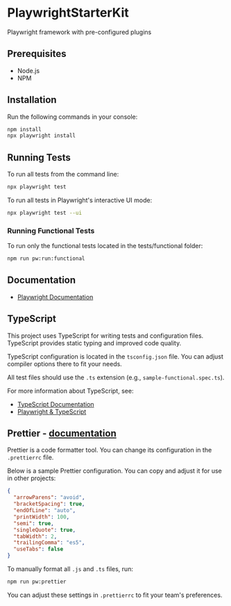 # PlaywrightStarterKit
Playwright framework with pre-configured plugins

## Prerequisites

- Node.js
- NPM

## Installation

Run the following commands in your console:

```sh
npm install
npx playwright install
```

## Running Tests

To run all tests from the command line:

```sh
npx playwright test
```

To run all tests in Playwright's interactive UI mode:

```sh
npx playwright test --ui
```

### Running Functional Tests

To run only the functional tests located in the tests/functional folder:

```sh
npm run pw:run:functional
```

## Documentation

- [Playwright Documentation](https://playwright.dev/docs/intro)

## TypeScript

This project uses TypeScript for writing tests and configuration files. TypeScript provides static typing and improved code quality.

TypeScript configuration is located in the `tsconfig.json` file. You can adjust compiler options there to fit your needs.

All test files should use the `.ts` extension (e.g., `sample-functional.spec.ts`).

For more information about TypeScript, see:
- [TypeScript Documentation](https://www.typescriptlang.org/docs/)
- [Playwright & TypeScript](https://playwright.dev/docs/test-typescript)

## Prettier - [documentation](https://prettier.io/docs/en/options.html)

Prettier is a code formatter tool. You can change its configuration in the `.prettierrc` file.

Below is a sample Prettier configuration. You can copy and adjust it for use in other projects:

```json
{
  "arrowParens": "avoid",
  "bracketSpacing": true,
  "endOfLine": "auto",
  "printWidth": 100,
  "semi": true,
  "singleQuote": true,
  "tabWidth": 2,
  "trailingComma": "es5",
  "useTabs": false
}
```

To manually format all `.js` and `.ts` files, run:

```sh
npm run pw:prettier
```

You can adjust these settings in `.prettierrc` to fit your team's preferences.
